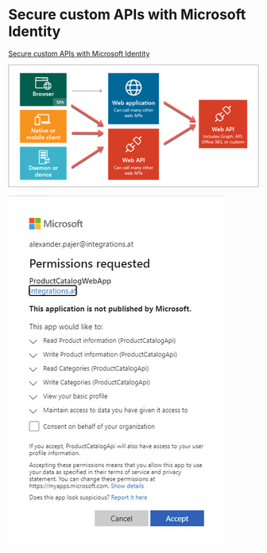 # Secure custom APIs with Microsoft Identity

[Secure custom APIs with Microsoft Identity](https://docs.microsoft.com/en-us/learn/modules/identity-secure-custom-api/)

![secure-api](_images/securt-api.png)

![consent](_images/consent.jpg)
